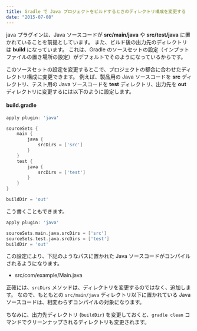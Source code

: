 ```yaml
---
title: Gradle で Java プロジェクトをビルドするときのディレクトリ構成を変更する
date: "2015-07-08"
---
```


java プラグインは、Java ソースコードが **src/main/java** や **src/test/java** に置かれていることを前提としています。
また、ビルド後の出力先のディレクトリは **build** になっています。
これは、Gradle のソースセットの設定（インプットファイルの置き場所の設定）がデフォルトでそのようになっているからです。

このソースセットの設定を変更するとこで、プロジェクトの都合に合わせたディレクトリ構成に変更できます。
例えば、製品用の Java ソースコードを **src** ディレクトリ、テスト用の Java ソースコードを **test** ディレクトリ、出力先を **out** ディレクトリに変更するには以下のように設定します。

#### build.gradle
```groovy
apply plugin: 'java'

sourceSets {
    main {
        java {
            srcDirs = ['src']
        }
    }
    test {
        java {
            srcDirs = ['test']
        }
    }
}

buildDir = 'out'
```

こう書くこともできます。

```groovy
apply plugin: 'java'

sourceSets.main.java.srcDirs = ['src']
sourceSets.test.java.srcDirs = ['test']
buildDir = 'out'
```

この設定により、下記のようなパスに置かれた Java ソースコードがコンパイルされるようになります。

* src/com/example/Main.java

正確には、`srcDirs` メソッドは、ディレクトリを変更するのではなく、追加します。
なので、もともとの `src/main/java` ディレクトリ以下に置かれている Java ソースコードは、相変わらずコンパイルの対象になります。

ちなみに、出力先ディレクトリ (`buildDir`) を変更しておくと、`gradle clean` コマンドでクリーンナップされるディレクトリも変更されます。

